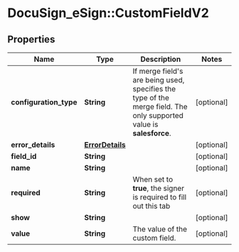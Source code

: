 # DocuSign_eSign::CustomFieldV2

## Properties
Name | Type | Description | Notes
------------ | ------------- | ------------- | -------------
**configuration_type** | **String** | If merge field&#39;s are being used, specifies the type of the merge field. The only  supported value is **salesforce**. | [optional] 
**error_details** | [**ErrorDetails**](ErrorDetails.md) |  | [optional] 
**field_id** | **String** |  | [optional] 
**name** | **String** |  | [optional] 
**required** | **String** | When set to **true**, the signer is required to fill out this tab | [optional] 
**show** | **String** |  | [optional] 
**value** | **String** | The value of the custom field. | [optional] 


